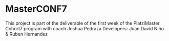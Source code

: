 # MasterCONF7
This project is part of the deliverable of the first week of the PlatziMaster Cohort7 program with coach Joshua Pedraza  Developers: Juan David Niño &amp; Ruben Hernandez
